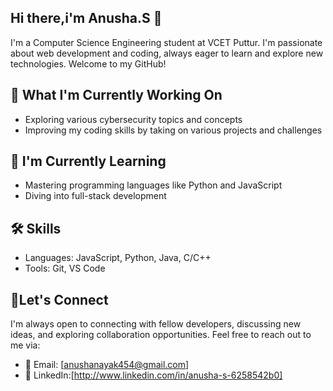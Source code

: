 
## Hi there,i'm Anusha.S 👋
I'm a Computer Science Engineering student at VCET Puttur. I'm passionate about web development and coding, always eager to learn and explore new technologies. Welcome to my GitHub!


## 🔭 What I'm Currently Working On
- Exploring various cybersecurity topics and concepts
- Improving my coding skills by taking on various projects and challenges


## 🌱 I'm Currently Learning
- Mastering programming languages like Python and JavaScript
- Diving into full-stack development

## 🛠️ Skills
- Languages: JavaScript, Python, Java, C/C++
- Tools: Git, VS Code

## 🤝Let's Connect
I'm always open to connecting with fellow developers, discussing new ideas, and exploring collaboration opportunities.
Feel free to reach out to me via:
- 📧 Email: [anushanayak454@gmail.com]
- 🔗 LinkedIn:[http://www.linkedin.com/in/anusha-s-6258542b0]


